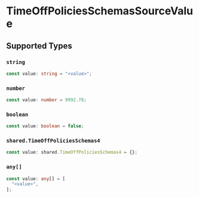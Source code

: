 # TimeOffPoliciesSchemasSourceValue


## Supported Types

### `string`

```typescript
const value: string = "<value>";
```

### `number`

```typescript
const value: number = 9992.78;
```

### `boolean`

```typescript
const value: boolean = false;
```

### `shared.TimeOffPoliciesSchemas4`

```typescript
const value: shared.TimeOffPoliciesSchemas4 = {};
```

### `any[]`

```typescript
const value: any[] = [
  "<value>",
];
```

